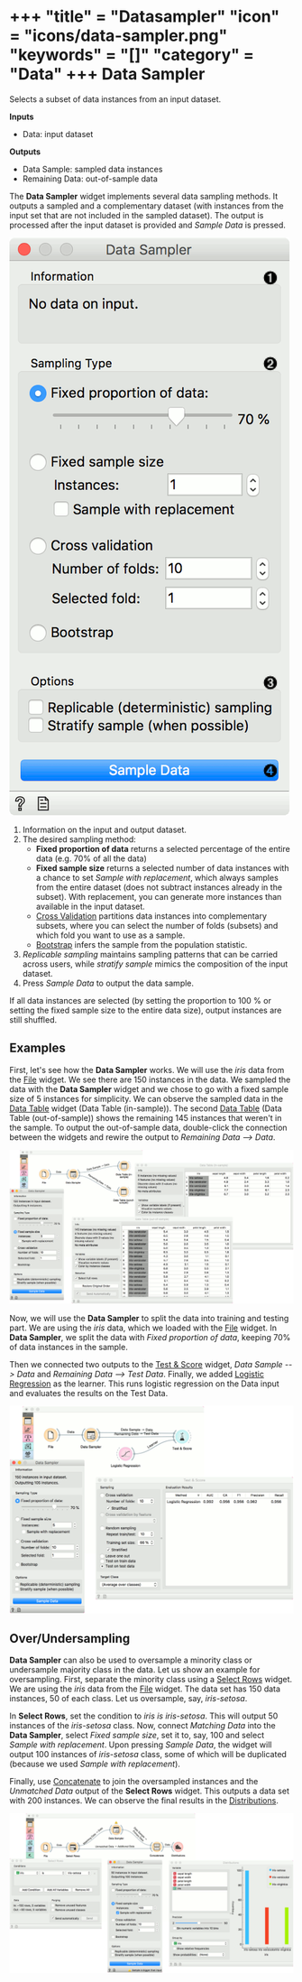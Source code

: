 +++
"title" = "Datasampler"
"icon" = "icons/data-sampler.png"
"keywords" = "[]"
"category" = "Data"
+++
Data Sampler
============

Selects a subset of data instances from an input dataset.

**Inputs**

- Data: input dataset

**Outputs**

- Data Sample: sampled data instances
- Remaining Data: out-of-sample data

The **Data Sampler** widget implements several data sampling methods. It outputs a sampled and a complementary dataset (with instances from the input set that are not included in the sampled dataset). The output is processed after the input dataset is provided and *Sample Data* is pressed.

![](/images/data/DataSampler-stamped.png)

1. Information on the input and output dataset.
2. The desired sampling method:
   - **Fixed proportion of data** returns a selected percentage of the entire data (e.g. 70% of all the data)
   - **Fixed sample size** returns a selected number of data instances with a chance to set *Sample with replacement*, which always samples from the entire dataset (does not subtract instances already in the subset). With replacement, you can generate more instances than available in the input dataset.
   - [Cross Validation](https://en.wikipedia.org/wiki/Cross-validation_(statistics)) partitions data instances into complementary subsets, where you can select the number of folds (subsets) and which fold you want to use as a sample.
   - [Bootstrap](https://en.wikipedia.org/wiki/Bootstrapping_(statistics)) infers the sample from the population statistic.
3. *Replicable sampling* maintains sampling patterns that can be carried
   across users, while *stratify sample* mimics the composition of the
   input dataset.
4. Press *Sample Data* to output the data sample.

If all data instances are selected (by setting the proportion to 100 % or setting the fixed sample size to the entire data size), output instances are still shuffled.

Examples
--------

First, let's see how the **Data Sampler** works. We will use the *iris* data from the [File](/widget-catalog/data/file) widget. We see there are 150 instances in the data. We sampled the data with the **Data Sampler** widget and we chose to go with a fixed sample size of 5 instances for simplicity. We can observe the sampled data in the [Data Table](/widget-catalog/data/datatable) widget (Data Table (in-sample)). The second [Data Table](/widget-catalog/data/datatable) (Data Table (out-of-sample)) shows the remaining 145 instances that weren't in the sample. To output the out-of-sample data, double-click the connection between the widgets and rewire the output to *Remaining Data --> Data*.

![](/images/data/DataSampler-Example1.png)

Now, we will use the **Data Sampler** to split the data into training and testing part. We are using the *iris* data, which we loaded with the [File](/widget-catalog/data/file) widget. In **Data Sampler**, we split the data with *Fixed proportion of data*, keeping 70% of data instances in the sample.

Then we connected two outputs to the [Test & Score](/widget-catalog/evaluation/testandscore) widget, *Data Sample --> Data* and *Remaining Data --> Test Data*. Finally, we added [Logistic Regression](/widget-catalog/model/logisticregression) as the learner. This runs logistic regression on the Data input and evaluates the results on the Test Data.

![](/images/data/DataSampler-Example2.png)

Over/Undersampling
------------------

**Data Sampler** can also be used to oversample a minority class or undersample majority class in the data. Let us show an example for oversampling. First, separate the minority class using a [Select Rows](/widget-catalog/data/selectrows) widget. We are using the *iris* data from the [File](/widget-catalog/data/file) widget. The data set has 150 data instances, 50 of each class. Let us oversample, say, *iris-setosa*.

In **Select Rows**, set the condition to *iris is iris-setosa*. This will output 50 instances of the *iris-setosa* class. Now, connect *Matching Data* into the **Data Sampler**, select *Fixed sample size*, set it to, say, 100 and select *Sample with replacement*. Upon pressing *Sample Data*, the widget will output 100 instances of *iris-setosa* class, some of which will be duplicated (because we used *Sample with replacement*).

Finally, use [Concatenate](/widget-catalog/data/concatenate) to join the oversampled instances and the *Unmatched Data* output of the **Select Rows** widget. This outputs a data set with 200 instances. We can observe the final results in the [Distributions](/widget-catalog/visualize/distributions).

![](/images/data/DataSampler-Example-OverUnderSampling.png)
